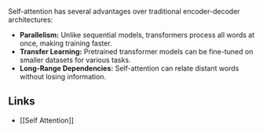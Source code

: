 
Self-attention has several advantages over traditional encoder-decoder architectures:

- **Parallelism:** Unlike sequential models, transformers process all words at once, making training faster.
- **Transfer Learning:** Pretrained transformer models can be fine-tuned on smaller datasets for various tasks.
- **Long-Range Dependencies:** Self-attention can relate distant words without losing information.

## Links
- [[Self Attention]]